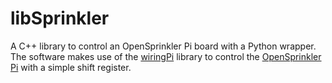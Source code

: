 # libSprinkler

A C++ library to control an OpenSprinkler Pi board with a Python wrapper. The software makes use of the [wiringPi](http://wiringpi.com) library to control the [OpenSprinkler Pi](https://opensprinkler.com/product/opensprinkler-pi/) with a simple shift register.
